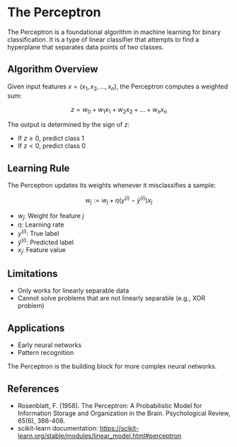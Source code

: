 # The Perceptron

The Perceptron is a foundational algorithm in machine learning for binary classification. It is a type of linear classifier that attempts to find a hyperplane that separates data points of two classes.

## Algorithm Overview
Given input features $x = (x_1, x_2, ..., x_n)$, the Perceptron computes a weighted sum:

$$
z = w_0 + w_1 x_1 + w_2 x_2 + ... + w_n x_n
$$

The output is determined by the sign of $z$:
- If $z \geq 0$, predict class 1
- If $z < 0$, predict class 0

## Learning Rule
The Perceptron updates its weights whenever it misclassifies a sample:

$$
w_j := w_j + \eta (y^{(i)} - \hat{y}^{(i)}) x_j
$$

- $w_j$: Weight for feature $j$
- $\eta$: Learning rate
- $y^{(i)}$: True label
- $\hat{y}^{(i)}$: Predicted label
- $x_j$: Feature value

## Limitations
- Only works for linearly separable data
- Cannot solve problems that are not linearly separable (e.g., XOR problem)

## Applications
- Early neural networks
- Pattern recognition

The Perceptron is the building block for more complex neural networks.

## References
- Rosenblatt, F. (1958). The Perceptron: A Probabilistic Model for Information Storage and Organization in the Brain. Psychological Review, 65(6), 386-408.
- scikit-learn documentation: https://scikit-learn.org/stable/modules/linear_model.html#perceptron
